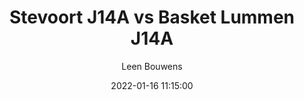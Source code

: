 ---
layout: album
title: Stevoort J14A vs Basket Lummen J14A
description: Competitie wedstrijd tussen Stevoort J14A en Basket Lummen J14A.
date: 2022-01-16 11:15:00
cover: /albums/2022-01-16-Stevoort-J14A-Basket-Lummen-J14A/thumbnails/IMG_1204.JPG
author: Leen Bouwens
archived: true
pagination: 
  enabled: true
  images: true
  imageLayout: image
  itemsPerPage: 256
---